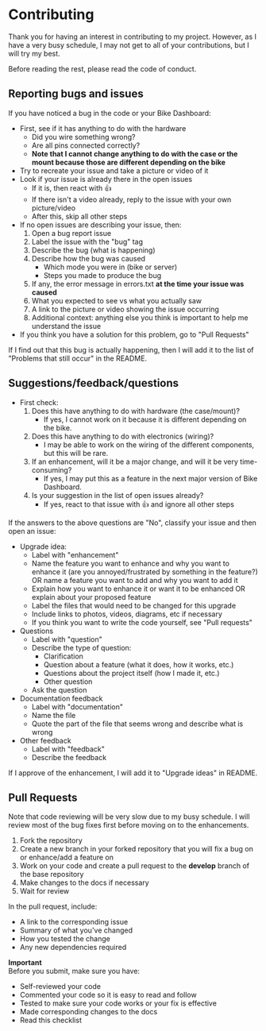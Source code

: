 # Contributing

Thank you for having an interest in contributing to my project. However, as I have a very busy schedule, I may not get to all of your contributions, but I will try my best. 

Before reading the rest, please read the code of conduct. 

## Reporting bugs and issues

If you have noticed a bug in the code or your Bike Dashboard:  

- First, see if it has anything to do with the hardware
    - Did you wire something wrong?
    - Are all pins connected correctly?
    - **Note that I cannot change anything to do with the case or the mount because those are different depending on the bike**
- Try to recreate your issue and take a picture or video of it
- Look if your issue is already there in the open issues
    - If it is, then react with 👍
    - If there isn't a video already, reply to the issue with your own picture/video
    - After this, skip all other steps
- If no open issues are describing your issue, then:  
    1. Open a bug report issue
    2. Label the issue with the "bug" tag
    3. Describe the bug (what is happening)
    4. Describe how the bug was caused
        - Which mode you were in (bike or server)
        - Steps you made to produce the bug
    5. If any, the error message in errors.txt **at the time your issue was caused**
    6. What you expected to see vs what you actually saw
    7. A link to the picture or video showing the issue occurring
    8. Additional context: anything else you think is important to help me understand the issue
- If you think you have a solution for this problem, go to "Pull Requests"

If I find out that this bug is actually happening, then I will add it to the list of "Problems that still occur" in the README. 

## Suggestions/feedback/questions

- First check:  
    1. Does this have anything to do with hardware (the case/mount)?
        - If yes, I cannot work on it because it is different depending on the bike.
    2. Does this have anything to do with electronics (wiring)?
        - I may be able to work on the wiring of the different components, but this will be rare.
    3. If an enhancement, will it be a major change, and will it be very time-consuming?
        - If yes, I may put this as a feature in the next major version of Bike Dashboard. 
    4. Is your suggestion in the list of open issues already? 
        - If yes, react to that issue with 👍 and ignore all other steps

If the answers to the above questions are "No", classify your issue and then open an issue:

- Upgrade idea:
    - Label with "enhancement"
    - Name the feature you want to enhance and why you want to enhance it (are you annoyed/frustrated by something in the feature?) OR name a feature you want to add and why you want to add it
    - Explain how you want to enhance it or want it to be enhanced OR explain about your proposed feature
    - Label the files that would need to be changed for this upgrade 
    - Include links to photos, videos, diagrams, etc if necessary
    - If you think you want to write the code yourself, see "Pull requests"
- Questions
    - Label with "question"
    - Describe the type of question:
        - Clarification
        - Question about a feature (what it does, how it works, etc.)
        - Questions about the project itself (how I made it, etc.)
        - Other question
    - Ask the question
- Documentation feedback
    - Label with "documentation"
    - Name the file
    - Quote the part of the file that seems wrong and describe what is wrong
- Other feedback
    - Label with "feedback"
    - Describe the feedback

If I approve of the enhancement, I will add it to "Upgrade ideas" in README.

## Pull Requests

Note that code reviewing will be very slow due to my busy schedule. I will review most of the bug fixes first before moving on to the enhancements. 

1. Fork the repository
2. Create a new branch in your forked repository that you will fix a bug on or enhance/add a feature on
3. Work on your code and create a pull request to the **develop** branch of the base repository
4. Make changes to the docs if necessary
5. Wait for review

In the pull request, include:
- A link to the corresponding issue
- Summary of what you've changed
- How you tested the change
- Any new dependencies required

**Important**  
Before you submit, make sure you have:
- Self-reviewed your code
- Commented your code so it is easy to read and follow
- Tested to make sure your code works or your fix is effective
- Made corresponding changes to the docs
- Read this checklist
